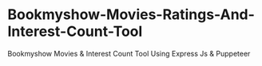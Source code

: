 # Bookmyshow-Movies-Ratings-And-Interest-Count-Tool
Bookmyshow Movies &amp; Interest Count Tool Using Express Js &amp; Puppeteer
